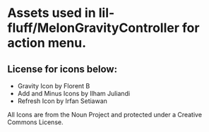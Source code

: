 # Assets used in lil-fluff/MelonGravityController for action menu.

## License for icons below:

- Gravity Icon by Florent B
- Add and Minus Icons by Ilham Juliandi
- Refresh Icon by Irfan Setiawan

All Icons are from the Noun Project and protected under a Creative Commons License.
